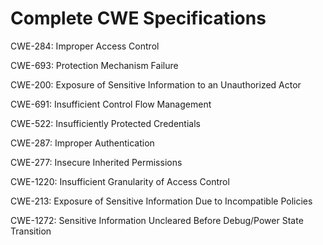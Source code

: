 

# Complete CWE Specifications

CWE-284: Improper Access Control

CWE-693: Protection Mechanism Failure

CWE-200: Exposure of Sensitive Information to an Unauthorized Actor

CWE-691: Insufficient Control Flow Management

CWE-522: Insufficiently Protected Credentials

CWE-287: Improper Authentication

CWE-277: Insecure Inherited Permissions

CWE-1220: Insufficient Granularity of Access Control

CWE-213: Exposure of Sensitive Information Due to Incompatible Policies

CWE-1272: Sensitive Information Uncleared Before Debug/Power State Transition